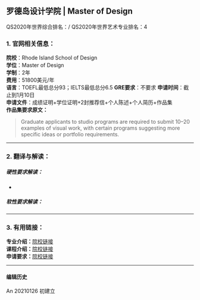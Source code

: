 ## 罗德岛设计学院 | Master of Design

QS2020年世界综合排名：/
QS2020年世界艺术专业排名：4


### 1. 官网相关信息：

**院校**：Rhode Island School of Design  
**学位**：Master of Design  
**学制**：2年  
**费用**：51800美元/年  
**语言**：TOEFL最低总分93；IELTS最低总分6.5
**GRE要求**：不要求
**申请时间**：截止到1月10日  
**申请文件**：成绩证明+学位证明+2封推荐信+个人陈述+个人简历+作品集  
**作品集要求原文：**   
> Graduate applicants to studio programs are required to submit 10–20 examples of visual work, with certain programs suggesting more specific ideas or portfolio requirements.




---


### 2. 翻译与解读：

##### 硬性要求解读：
-



##### 软性要求解读：


---


### 3. 有用链接：

**专业介绍：**[院校链接](https://www.risd.edu/academics/interior-architecture/graduate/)  
**课程介绍：**[院校链接](https://www.risd.edu/academics/interior-architecture/courses/)  
**申请要求：**[院校链接](https://www.risd.edu/academics/interior-architecture/graduate/)


---


#### 编辑历史

An 20210126 初建立
